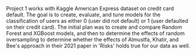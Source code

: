 Project 1 works with Kaggle American Express dataset on credit card default. The goal is to create, evaluate, and tune models for the classification of users as either 0 (user did not default) or 1 (user defaulted on their credit card). The initial plan was to create and compare Random Forest and XGBoost models, and then to determine the effects of random oversampling to determine whether the effects of Almustfa, Khatir, and Bee's approach in their 2021 paper in 'Risks' holds true for our data as well.
